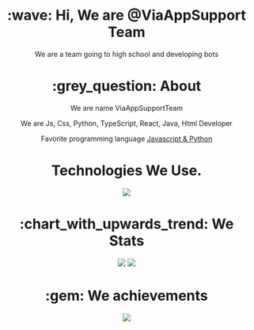 <div align="center">
<h1> :wave: Hi, We are @ViaAppSupport Team </h1>
<p> We are a team going to high school and developing bots </p>
  
<h1> :grey_question: About </h1>
  <p>  We are name ViaAppSupportTeam </p>
  <p>  We are Js, Css, Python, TypeScript, React, Java, Html Developer </p>
  <p>  Favorite programming language <a href="https://tr.wikipedia.org/wiki/JavaScript"> Javascript & <a href="https://tr.wikipedia.org/wiki/Python"> Python </a> </p>


<h1> Technologies We Use. </h1>
<img src="https://skillicons.dev/icons?i=js,ts,py,cs,react,nodejs,mongodb,html,css,vscode,discord,atom,sublimetext&theme=dark" />

<h1> :chart_with_upwards_trend: We Stats </h1>
<img src="https://github-readme-stats.vercel.app/api?username=ViaAppSupport&show_icons=true&theme=white" />
<img src="https://luppufy.onrender.com/996413007116640327">

<h1> :gem: We achievements </h1>
<img src="https://github-profile-trophy.vercel.app/?username=ViaAppSupport&theme=onewhite" />
